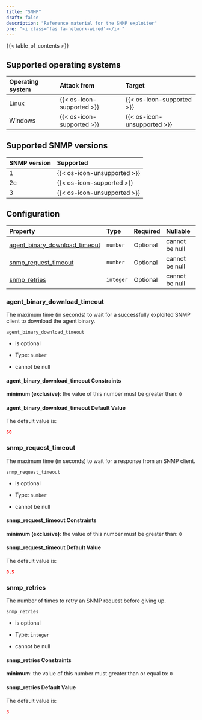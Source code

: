 ```yaml
---
title: "SNMP"
draft: false
description: "Reference material for the SNMP exploiter"
pre: "<i class='fas fa-network-wired'></i> "
---
```

{{< table_of_contents >}}

## Supported operating systems

| Operating system | Attack from                 | Target                      |
| :--------------- | :-------------------------- | :-------------------------- |
| Linux            | {{< os-icon-supported >}}   | {{< os-icon-supported >}}   |
| Windows          | {{< os-icon-supported >}}   | {{< os-icon-unsupported >}} |

## Supported SNMP versions
| SNMP version | Supported                   |
| :----------- | :-------------------------- |
| 1            | {{< os-icon-unsupported >}} |
| 2c           | {{< os-icon-supported >}}   |
| 3            | {{< os-icon-unsupported >}} |

## Configuration

<!--
This documentation was autogenerated by passing the plugin's config-schema.json
through https://github.com/adobe/jsonschema2md. It was then modified by hand to
remove extraneous information.
-->

| Property                                                           | Type      | Required | Nullable       |
| :----------------------------------------------------------------- | :-------- | :------- | :------------- |
| [agent\_binary\_download\_timeout](#agent_binary_download_timeout) | `number`  | Optional | cannot be null |
| [snmp\_request\_timeout](#snmp_request_timeout)                    | `number`  | Optional | cannot be null |
| [snmp\_retries](#snmp_retries)                                     | `integer` | Optional | cannot be null |

### agent\_binary\_download\_timeout

The maximum time (in seconds) to wait for a successfully exploited SNMP client to download the agent binary.

`agent_binary_download_timeout`

* is optional

* Type: `number`

* cannot be null

#### agent\_binary\_download\_timeout Constraints

**minimum (exclusive)**: the value of this number must be greater than: `0`

#### agent\_binary\_download\_timeout Default Value

The default value is:

```json
60
```

### snmp\_request\_timeout

The maximum time (in seconds) to wait for a response from an SNMP client.

`snmp_request_timeout`

* is optional

* Type: `number`

* cannot be null

#### snmp\_request\_timeout Constraints

**minimum (exclusive)**: the value of this number must be greater than: `0`

#### snmp\_request\_timeout Default Value

The default value is:

```json
0.5
```

### snmp\_retries

The number of times to retry an SNMP request before giving up.

`snmp_retries`

* is optional

* Type: `integer`

* cannot be null

#### snmp\_retries Constraints

**minimum**: the value of this number must greater than or equal to: `0`

#### snmp\_retries Default Value

The default value is:

```json
3
```
